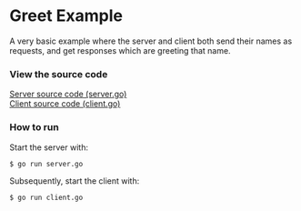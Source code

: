 # Greet Example

A very basic example where the server and client both send their names as requests,
and get responses which are greeting that name.

### View the source code

[Server source code (server.go)](server.go)\
[Client source code (client.go)](client.go)

### How to run

Start the server with:

    $ go run server.go

Subsequently, start the client with:

    $ go run client.go
